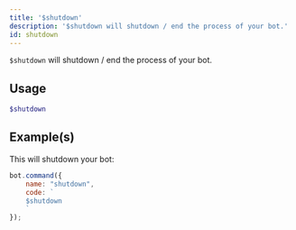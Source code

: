```yaml
---
title: '$shutdown'
description: '$shutdown will shutdown / end the process of your bot.'
id: shutdown
---
```


`$shutdown` will shutdown / end the process of your bot.

## Usage

```php
$shutdown
```

## Example(s)

This will shutdown your bot:

```javascript
bot.command({
    name: "shutdown",
    code: `
    $shutdown
    `
});
```